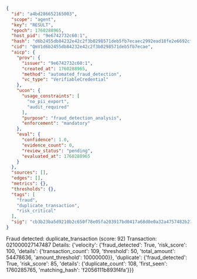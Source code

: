 ```json
{
  "id": "a4bd286652165003",
  "scope": "agent",
  "key": "RESULT",
  "epoch": 1760288965,
  "host_pid": "9e6742732c60:1",
  "hash": "d6b2455db84232e42c2f3b0298571deb5fb7ecaec2992ead18fe2e6692cf91d8",
  "cid": "QmV1d6b2455db84232e42c2f3b0298571deb5fb7ecae",
  "aicp": {
    "prov": {
      "issuer": "9e6742732c60:1",
      "created_at": 1760288965,
      "method": "automated_fraud_detection",
      "vc_type": "VerifiableCredential"
    },
    "ucon": {
      "usage_constraints": [
        "no_pii_export",
        "audit_required"
      ],
      "purpose": "fraud_detection_analysis",
      "enforcement": "mandatory"
    },
    "eval": {
      "confidence": 1.0,
      "evidence_count": 0,
      "review_status": "pending",
      "evaluated_at": 1760288965
    }
  },
  "sources": [],
  "edges": [],
  "metrics": {},
  "thresholds": {},
  "tags": [
    "fraud",
    "duplicate_transaction",
    "risk_critical"
  ],
  "sig": "cb3b23ba5d9210b2c650f78e05fa203917bd0417a68d0e0a32a4757482b215b6"
}
```

Fraud detected: duplicate_transaction (score: 92)
Transaction: 021000027147487
Details: {'velocity': {'fraud_detected': True, 'risk_score': 100, 'details': {'transaction_count': 109, 'threshold': 50, 'total_amount': 54478636, 'amount_threshold': 10000000}}, 'duplicate': {'fraud_detected': True, 'risk_score': 85, 'details': {'duplicate_count': 108, 'first_seen': 1760285765, 'matching_hash': 'f2056111b893f4fa'}}}